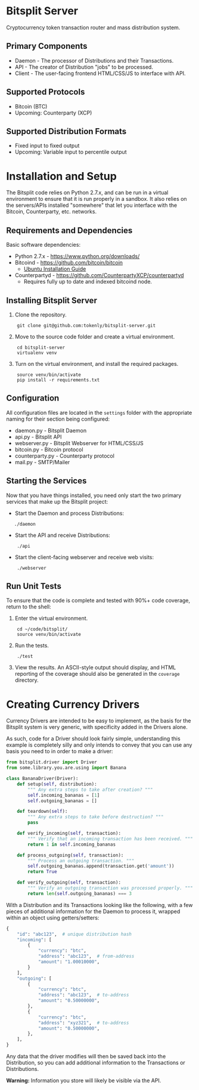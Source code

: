 Bitsplit Server
===============
Cryptocurrency token transaction router and mass distribution system.


Primary Components
------------------
* Daemon - The processor of Distributions and their Transactions.
* API - The creator of Distribution "jobs" to be processed.
* Client - The user-facing frontend HTML/CSS/JS to interface with API.


Supported Protocols
-------------------
* Bitcoin (BTC)
* Upcoming: Counterparty (XCP)


Supported Distribution Formats
------------------------------
* Fixed input to fixed output
* Upcoming: Variable input to percentile output


Installation and Setup
======================
The Bitsplit code relies on Python 2.7.x, and can be run in a virtual
environment to ensure that it is run properly in a sandbox.  It also
relies on the servers/APIs installed "somewhere" that let you interface
with the Bitcoin, Counterparty, etc. networks.


Requirements and Dependencies
-----------------------------
Basic software dependencies:

* Python 2.7.x - https://www.python.org/downloads/
* Bitcoind - https://github.com/bitcoin/bitcoin
    * [Ubuntu Installation Guide][bitcoind-ubuntu]
* Counterpartyd - https://github.com/CounterpartyXCP/counterpartyd
    * Requires fully up to date and indexed bitcoind node.


Installing Bitsplit Server
--------------------------
1. Clone the repository.
```
    git clone git@github.com:tokenly/bitsplit-server.git
```
2. Move to the source code folder and create a virtual environment.
```
    cd bitsplit-server
    virtualenv venv
```
3. Turn on the virtual environment, and install the required packages.
```
    source venv/bin/activate
    pip install -r requirements.txt
```

Configuration
-------------
All configuration files are located in the `settings` folder with the
appropriate naming for their section being configured:

* daemon.py - Bitsplit Daemon
* api.py - Bitsplit API
* webserver.py - Bitsplit Webserver for HTML/CSS/JS
* bitcoin.py - Bitcoin protocol
* counterparty.py - Counterparty protocol
* mail.py - SMTP/Mailer


Starting the Services
---------------------
Now that you have things installed, you need only start the two primary
services that make up the Bitsplit project:

* Start the Daemon and process Distributions:
```
   ./daemon
```

* Start the API and receive Distributions:
```
    ./api
```

* Start the client-facing webserver and receive web visits:
```
    ./webserver
```

Run Unit Tests
--------------
To ensure that the code is complete and tested with 90%+ code coverage,
return to the shell:

1. Enter the virtual environment.
```
    cd ~/code/bitsplit/
    source venv/bin/activate
```

2. Run the tests.
```
    ./test
```
3. View the results.  An ASCII-style output should display, and HTML
   reporting of the coverage should also be generated in the `coverage`
   directory.


Creating Currency Drivers
=========================
Currency Drivers are intended to be easy to implement, as the basis for
the Bitsplit system is very generic, with specificity added in the
Drivers alone.

As such, code for a Driver should look fairly simple, understanding this
example is completely silly and only intends to convey that you can use
any basis you need to in order to make a driver:

```python
from bitsplit.driver import Driver
from some.library.you.are.using import Banana

class BananaDriver(Driver):
    def setup(self, distribution):
        """ Any extra steps to take after creation? """
        self.incoming_bananas = [1]
        self.outgoing_bananas = []

    def teardown(self):
        """ Any extra steps to take before destruction? """
        pass

    def verify_incoming(self, transaction):
        """ Verify that an incoming transaction has been received. """
        return 1 in self.incoming_bananas

    def process_outgoing(self, transaction):
        """ Process an outgoing transaction. """
        self.outgoing_bananas.append(transaction.get('amount'))
        return True

    def verify_outgoing(self, transaction):
        """ Verify an outgoing transaction was processed properly. """
        return len(self.outgoing_bananas) === 3
```

With a Distribution and its Transactions looking like the following,
with a few pieces of additional information for the Daemon to process
it, wrapped within an object using getters/setters:

```python
{
    "id": "abc123",  # unique distribution hash
    "incoming": [
        {
            "currency": "btc",
            "address": "abc123",  # from-address
            "amount": "1.00010000",
        }
    ],
    "outgoing": [
        {
            "currency": "btc",
            "address": "abc123",  # to-address
            "amount": "0.50000000",
        },
        {
            "currency": "btc",
            "address": "xyz321",  # to-address
            "amount": "0.50000000",
        },
    ],
}
```

Any data that the driver modifies will then be saved back into the
Distribution, so you can add additional information to the Transactions
or Distributions.

**Warning:** Information you store will likely be visible via the API.

[bitcoind-ubuntu]: http://virtuedev.com/bitcoin/guide-to-compile-install-bitcoind-on-ubuntu-12-04-using-virtualbox/
